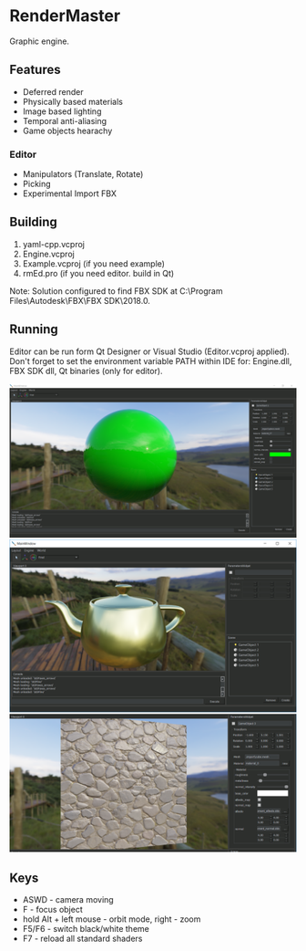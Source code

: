 # RenderMaster

Graphic engine.

## Features
* Deferred render
* Physically based materials
* Image based lighting
* Temporal anti-aliasing
* Game objects hearachy

### Editor
* Manipulators (Translate, Rotate)
* Picking
* Experimental Import FBX

## Building
1) yaml-cpp.vcproj
2) Engine.vcproj
3) Example.vcproj (if you need example)
4) rmEd.pro (if you need editor. build in Qt)

Note: Solution configured to find FBX SDK at C:\Program Files\Autodesk\FBX\FBX SDK\2018.0.


## Running
Editor can be run form Qt Designer or Visual Studio (Editor.vcproj applied).
Don't forget to set the environment variable PATH within IDE for: Engine.dll, FBX SDK dll, Qt binaries (only for editor).

![Alt text](preview1.png?raw=true "Editor preview")
![Alt text](preview2.png?raw=true "Matte")
![Alt text](preview3.png?raw=true "Normal mapping")

## Keys
* ASWD - camera moving
* F - focus object
* hold Alt + left mouse - orbit mode, right - zoom
* F5/F6 - switch black/white theme
* F7 - reload all standard shaders

